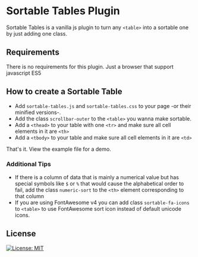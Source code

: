 # Sortable Tables Plugin
Sortable Tables is a vanilla js plugin to turn any `<table>` into a sortable one by just adding one class.

## Requirements
There is no requirements for this plugin. Just a browser that support javascript ES5

## How to create a Sortable Table
- Add `sortable-tables.js` and `sortable-tables.css` to your page -or their minified versions-.
- Add the class `scrollbar-outer` to the `<table>` you wanna make sortable.
- Add a `<thead>` to your table with one `<tr>` and make sure all cell elements in it are `<th>`
- Add a `<tbody>` to your table and make sure all cell elements in it are `<td>`

That's it. View the example file for a demo.

### Additional Tips
- If there is a column of data that is mainly a numerical value but has special symbols like `$` or `%` that would cause the alphabetical order to fail, add the class `numeric-sort` to the `<th>` element corresponding to that column
- If you are using FontAwesome v4 you can add class `sortable-fa-icons` to `<table>` to use FontAwesome sort icon instead of default unicode icons.



## License
[![License: MIT](https://img.shields.io/badge/License-MIT-yellow.svg)](https://opensource.org/licenses/MIT)
